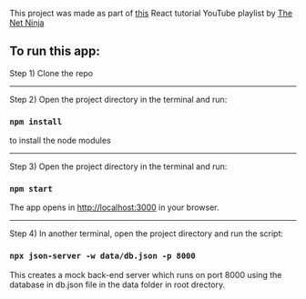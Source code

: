 This project was made as part of [this](https://youtube.com/playlist?list=PL4cUxeGkcC9gZD-Tvwfod2gaISzfRiP9d) React tutorial YouTube playlist by [The Net Ninja](https://www.youtube.com/c/TheNetNinja)

## To run this app:

Step 1) Clone the repo
***
Step 2) Open the project directory in the terminal and run:
### `npm install`
to install the node modules
***
Step 3) Open the project directory in the terminal and run:
### `npm start`

The app opens in [http://localhost:3000](http://localhost:3000) in your browser.
***
Step 4) In another terminal,  open the project directory and run the script:

### `npx json-server -w data/db.json -p 8000`

This creates a mock back-end server which runs on port 8000 using the database in db.json file in the data folder in root drectory.
